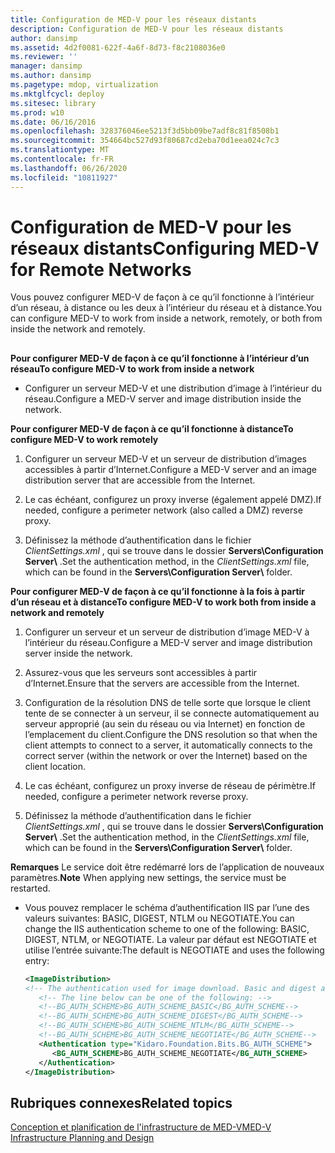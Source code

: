 ```yaml
---
title: Configuration de MED-V pour les réseaux distants
description: Configuration de MED-V pour les réseaux distants
author: dansimp
ms.assetid: 4d2f0081-622f-4a6f-8d73-f8c2108036e0
ms.reviewer: ''
manager: dansimp
ms.author: dansimp
ms.pagetype: mdop, virtualization
ms.mktglfcycl: deploy
ms.sitesec: library
ms.prod: w10
ms.date: 06/16/2016
ms.openlocfilehash: 328376046ee5213f3d5bb09be7adf8c81f8508b1
ms.sourcegitcommit: 354664bc527d93f80687cd2eba70d1eea024c7c3
ms.translationtype: MT
ms.contentlocale: fr-FR
ms.lasthandoff: 06/26/2020
ms.locfileid: "10811927"
---
```

# <span data-ttu-id="25308-103">Configuration de MED-V pour les réseaux distants</span><span class="sxs-lookup"><span data-stu-id="25308-103">Configuring MED-V for Remote Networks</span></span>


<span data-ttu-id="25308-104">Vous pouvez configurer MED-V de façon à ce qu’il fonctionne à l’intérieur d’un réseau, à distance ou les deux à l’intérieur du réseau et à distance.</span><span class="sxs-lookup"><span data-stu-id="25308-104">You can configure MED-V to work from inside a network, remotely, or both from inside the network and remotely.</span></span>

## <a href="" id="bkmk-howtoconfiguremedvtoworkfrominsideanetworkorremotely"></a>


**<span data-ttu-id="25308-105">Pour configurer MED-V de façon à ce qu’il fonctionne à l’intérieur d’un réseau</span><span class="sxs-lookup"><span data-stu-id="25308-105">To configure MED-V to work from inside a network</span></span>**

-   <span data-ttu-id="25308-106">Configurer un serveur MED-V et une distribution d’image à l’intérieur du réseau.</span><span class="sxs-lookup"><span data-stu-id="25308-106">Configure a MED-V server and image distribution inside the network.</span></span>

**<span data-ttu-id="25308-107">Pour configurer MED-V de façon à ce qu’il fonctionne à distance</span><span class="sxs-lookup"><span data-stu-id="25308-107">To configure MED-V to work remotely</span></span>**

1.  <span data-ttu-id="25308-108">Configurer un serveur MED-V et un serveur de distribution d’images accessibles à partir d’Internet.</span><span class="sxs-lookup"><span data-stu-id="25308-108">Configure a MED-V server and an image distribution server that are accessible from the Internet.</span></span>

2.  <span data-ttu-id="25308-109">Le cas échéant, configurez un proxy inverse (également appelé DMZ).</span><span class="sxs-lookup"><span data-stu-id="25308-109">If needed, configure a perimeter network (also called a DMZ) reverse proxy.</span></span>

3.  <span data-ttu-id="25308-110">Définissez la méthode d’authentification dans le fichier *ClientSettings.xml* , qui se trouve dans le dossier **Servers\\Configuration Server\\** .</span><span class="sxs-lookup"><span data-stu-id="25308-110">Set the authentication method, in the *ClientSettings.xml* file, which can be found in the **Servers\\Configuration Server\\** folder.</span></span>

**<span data-ttu-id="25308-111">Pour configurer MED-V de façon à ce qu’il fonctionne à la fois à partir d’un réseau et à distance</span><span class="sxs-lookup"><span data-stu-id="25308-111">To configure MED-V to work both from inside a network and remotely</span></span>**

1.  <span data-ttu-id="25308-112">Configurer un serveur et un serveur de distribution d’image MED-V à l’intérieur du réseau.</span><span class="sxs-lookup"><span data-stu-id="25308-112">Configure a MED-V server and image distribution server inside the network.</span></span>

2.  <span data-ttu-id="25308-113">Assurez-vous que les serveurs sont accessibles à partir d’Internet.</span><span class="sxs-lookup"><span data-stu-id="25308-113">Ensure that the servers are accessible from the Internet.</span></span>

3.  <span data-ttu-id="25308-114">Configuration de la résolution DNS de telle sorte que lorsque le client tente de se connecter à un serveur, il se connecte automatiquement au serveur approprié (au sein du réseau ou via Internet) en fonction de l’emplacement du client.</span><span class="sxs-lookup"><span data-stu-id="25308-114">Configure the DNS resolution so that when the client attempts to connect to a server, it automatically connects to the correct server (within the network or over the Internet) based on the client location.</span></span>

4.  <span data-ttu-id="25308-115">Le cas échéant, configurez un proxy inverse de réseau de périmètre.</span><span class="sxs-lookup"><span data-stu-id="25308-115">If needed, configure a perimeter network reverse proxy.</span></span>

5.  <span data-ttu-id="25308-116">Définissez la méthode d’authentification dans le fichier *ClientSettings.xml* , qui se trouve dans le dossier **Servers\\Configuration Server\\** .</span><span class="sxs-lookup"><span data-stu-id="25308-116">Set the authentication method, in the *ClientSettings.xml* file, which can be found in the **Servers\\Configuration Server\\** folder.</span></span>

<span data-ttu-id="25308-117">**Remarques**  Le service doit être redémarré lors de l’application de nouveaux paramètres.</span><span class="sxs-lookup"><span data-stu-id="25308-117">**Note** When applying new settings, the service must be restarted.</span></span>

 

-   <span data-ttu-id="25308-118">Vous pouvez remplacer le schéma d’authentification IIS par l’une des valeurs suivantes: BASIC, DIGEST, NTLM ou NEGOTIATE.</span><span class="sxs-lookup"><span data-stu-id="25308-118">You can change the IIS authentication scheme to one of the following: BASIC, DIGEST, NTLM, or NEGOTIATE.</span></span> <span data-ttu-id="25308-119">La valeur par défaut est NEGOTIATE et utilise l’entrée suivante:</span><span class="sxs-lookup"><span data-stu-id="25308-119">The default is NEGOTIATE and uses the following entry:</span></span>

    ```xml
    <ImageDistribution>
    <!-- The authentication used for image download. Basic and digest authentication should be used only under SSL.-->
       <!-- The line below can be one of the following: -->
       <!--BG_AUTH_SCHEME>BG_AUTH_SCHEME_BASIC</BG_AUTH_SCHEME-->
       <!--BG_AUTH_SCHEME>BG_AUTH_SCHEME_DIGEST</BG_AUTH_SCHEME-->
       <!--BG_AUTH_SCHEME>BG_AUTH_SCHEME_NTLM</BG_AUTH_SCHEME-->
       <!--BG_AUTH_SCHEME>BG_AUTH_SCHEME_NEGOTIATE</BG_AUTH_SCHEME-->
       <Authentication type="Kidaro.Foundation.Bits.BG_AUTH_SCHEME">
          <BG_AUTH_SCHEME>BG_AUTH_SCHEME_NEGOTIATE</BG_AUTH_SCHEME>
       </Authentication>
    </ImageDistribution>
    ```

## <span data-ttu-id="25308-120">Rubriques connexes</span><span class="sxs-lookup"><span data-stu-id="25308-120">Related topics</span></span>


[<span data-ttu-id="25308-121">Conception et planification de l'infrastructure de MED-V</span><span class="sxs-lookup"><span data-stu-id="25308-121">MED-V Infrastructure Planning and Design</span></span>](med-v-infrastructure-planning-and-design.md)

 

 





